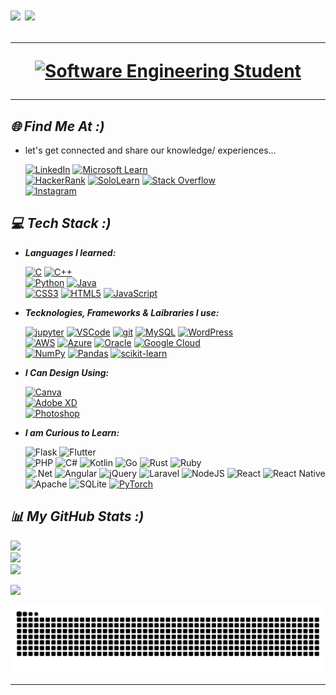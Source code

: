 <h1><img src="https://emojis.slackmojis.com/emojis/images/1531849430/4246/blob-sunglasses.gif?1531849430" width="50"/>
<img src="https://github.com/sciencepal/sciencepal/blob/master/assets/Hi.gif" width="50px">

---
    
    
<div align="center">
    <a href="https://git.io/typing-svg"><img src="https://readme-typing-svg.demolab.com?font=Courgette&color=9b08b0&size=40&center=true&vCenter=true&width=600&&lines=HELLO+WORLD+:);I'm+Khawlah+Alshubati;studying+Software+Engineering;I’m+ interested+in+ML+and+AI;" alt="Software Engineering Student"></a>
</div>

    
---


## *🌐 Find Me At :)*
 -  let's get connected and share our knowledge/ experiences... 
 
       [![LinkedIn](https://img.shields.io/badge/LinkedIn-430959.svg?style=for-the-badge&logo=linkedin&logoColor=white)](https://linkedin.com/in/khawlah-alshubati-b85919181) 
       [![Microsoft Learn](https://img.shields.io/badge/-Microsoft-430959?style=for-the-badge&logo=Microsoft&logoColor=white)](https://learn.microsoft.com/en-us/users/khawlahalshubati-5989/)<br>
       [![HackerRank](https://img.shields.io/badge/-Hackerrank-430959?style=for-the-badge&logo=hackerrank&logoColor=white)](https://www.hackerrank.com/khawlahalshubat1) 
       [![SoloLearn](https://img.shields.io/badge/Sololearn-430959.svg?style=for-the-badge&logo=Sololearn&logoColor=white)](https://www.sololearn.com/Profile/16067124/?ref=app)
       [![Stack Overflow](https://img.shields.io/badge/-Stackoverflow-430959?style=for-the-badge&logo=stack-overflow&logoColor=white)](https://stackoverflow.com/users/16822259/khawlah) <br>
       [![Instagram](https://img.shields.io/badge/Instagram-430959.svg?style=for-the-badge&logo=Instagram&logoColor=white)](https://instagram.com/kh0filtersphotography)
       

## *💻 Tech Stack :)*

- ***Languages I learned:***

  [![C](https://img.shields.io/badge/c-5c1876.svg?style=for-the-badge&logo=c&logoColor=white)](https://www.bloodshed.net)
  [![C++](https://img.shields.io/badge/c++-5c1876.svg?style=for-the-badge&logo=c%2B%2B&logoColor=white)](https://www.bloodshed.net) <br>
  [![Python](https://img.shields.io/badge/python-5c1876?style=for-the-badge&logo=python&logoColor=white)](https://www.python.org)
  [![Java](https://img.shields.io/badge/java-5c1876.svg?style=for-the-badge&logo=java&logoColor=white)](https://www.java.com) <br>
  [![CSS3](https://img.shields.io/badge/css3-5c1876.svg?style=for-the-badge&logo=css3&logoColor=white)](https://en.wikipedia.org/wiki/CSS)
  [![HTML5](https://img.shields.io/badge/html5-5c1876.svg?style=for-the-badge&logo=html5&logoColor=white)](https://en.wikipedia.org/wiki/HTML5)
  [![JavaScript](https://img.shields.io/badge/javascript-5c1876.svg?style=for-the-badge&logo=javascript&logoColor=white)](https://www.javascript.com)<br>


- ***Tecknologies, Frameworks & Laibraries I use:***

   [![jupyter](https://img.shields.io/badge/Jupyter-5c1876.svg?&style=for-the-badge&logo=Jupyter&logoColor=white)](https://jupyter.org)
   [![VSCode](https://img.shields.io/badge/VSCode-5c1876.svg?&style=for-the-badge&logo=Visual-Studio-Code&logoColor=white)](https://code.visualstudio.com)
   [![git](https://img.shields.io/badge/Git-5c1876?style=for-the-badge&logo=git&logoColor=white)](https://git-scm.com)
   [![MySQL](https://img.shields.io/badge/mysql-5c1876.svg?style=for-the-badge&logo=mysql&logoColor=white)](https://www.mysql.com)
   [![WordPress](https://img.shields.io/badge/WordPress-5c1876.svg?style=for-the-badge&logo=WordPress&logoColor=white)](https://www.mysql.com)<br>
   [![AWS](https://img.shields.io/badge/AWS-5c1876.svg?style=for-the-badge&logo=amazon-aws&logoColor=white)](https://aws.amazon.com) 
   [![Azure](https://img.shields.io/badge/azure-5c1876.svg?style=for-the-badge&logo=azure-devops&logoColor=white)](https://azure.microsoft.com)
   [![Oracle](https://img.shields.io/badge/Oracle-5c1876?style=for-the-badge&logo=oracle&logoColor=white)](https://www.oracle.com) 
   [![Google Cloud](https://img.shields.io/badge/Google%20Cloud-5c1876.svg?style=for-the-badge&logo=google-cloud&logoColor=white)](https://cloud.google.com) <br>
   [![NumPy](https://img.shields.io/badge/numpy-5c1876.svg?style=for-the-badge&logo=numpy&logoColor=white)](https://numpy.org) 
   [![Pandas](https://img.shields.io/badge/pandas-5c1876.svg?style=for-the-badge&logo=pandas&logoColor=white)](https://pandas.pydata.org)
   [![scikit-learn](https://img.shields.io/badge/scikit--learn-5c1876.svg?style=for-the-badge&logo=scikit-learn&logoColor=white)](https://scikit-learn.org) <br>
  
   


- ***I Can Design Using:*** 

   [![Canva](https://img.shields.io/badge/Canva-721596.svg?style=for-the-badge&logo=Canva&logoColor=white)](https://www.canva.com) <br>
   [![Adobe XD](https://img.shields.io/badge/Adobe-721596?style=for-the-badge&logo=Adobe%20XD&logoColor=white)](https://www.adobe.com/cy_en/products/xd.html)<br>
   [![Photoshop](https://img.shields.io/badge/photoshop-721596.svg?style=for-the-badge&logo=adobephotoshop&logoColor=white)](https://www.adobe.com/cy_en/products/photoshop.html) <br>

- ***I am Curious to Learn:*** 

    ![Flask](https://img.shields.io/badge/flask-721596.svg?style=for-the-badge&logo=flask&logoColor=white) 
    ![Flutter](https://img.shields.io/badge/Flutter-721596.svg?style=for-the-badge&logo=Flutter&logoColor=white) <br>
    ![PHP](https://img.shields.io/badge/php-721596.svg?style=for-the-badge&logo=php&logoColor=white) 
    ![C#](https://img.shields.io/badge/c%23-721596.svg?style=for-the-badge&logo=c-sharp&logoColor=white) 
    ![Kotlin](https://img.shields.io/badge/kotlin-721596.svg?style=for-the-badge&logo=kotlin&logoColor=white)
    ![Go](https://img.shields.io/badge/go-721596.svg?style=for-the-badge&logo=go&logoColor=white) 
    ![Rust](https://img.shields.io/badge/rust-721596.svg?style=for-the-badge&logo=rust&logoColor=white)
    ![Ruby](https://img.shields.io/badge/ruby-721596.svg?style=for-the-badge&logo=ruby&logoColor=white) <br>
    ![.Net](https://img.shields.io/badge/.NET-721596?style=for-the-badge&logo=.net&logoColor=white) 
    ![Angular](https://img.shields.io/badge/angular-721596.svg?style=for-the-badge&logo=angular&logoColor=white) 
    ![jQuery](https://img.shields.io/badge/jquery-721596.svg?style=for-the-badge&logo=jquery&logoColor=white) 
    ![Laravel](https://img.shields.io/badge/laravel-721596.svg?style=for-the-badge&logo=laravel&logoColor=white) 
    ![NodeJS](https://img.shields.io/badge/node.js-721596?style=for-the-badge&logo=node.js&logoColor=white) 
    ![React](https://img.shields.io/badge/react-721596.svg?style=for-the-badge&logo=react&logoColor=white) 
    ![React Native](https://img.shields.io/badge/react_native-721596.svg?style=for-the-badge&logo=react&logoColor=white) 
    ![Apache](https://img.shields.io/badge/apache-721596.svg?style=for-the-badge&logo=apache&logoColor=white) 
    ![SQLite](https://img.shields.io/badge/sqlite-721596.svg?style=for-the-badge&logo=sqlite&logoColor=white) 
    [![PyTorch](https://img.shields.io/badge/PyTorch-721596.svg?style=for-the-badge&logo=PyTorch&logoColor=white)](https://pytorch.org)<br>
    
    


## *📊 My GitHub Stats :)*

  ![](https://github-readme-stats.vercel.app/api?username=alshubati99&theme=material-palenight&hide_border=false&include_all_commits=true&count_private=true)<br/>
  ![](https://github-readme-streak-stats.herokuapp.com/?user=alshubati99&theme=material-palenight&hide_border=false)<br/>
  ![](https://github-readme-stats.vercel.app/api/top-langs/?username=alshubati99&theme=material-palenight&hide_border=false&include_all_commits=true&count_private=true&layout=compact)

<!-- ## *✍️ Dev Ramdon Qoutes :)*

![](https://quotes-github-readme.vercel.app/api?type=horizontal&theme=dracula) 
------------------------------------------------------------------------------------------------------------- -->
[![](https://visitcount.itsvg.in/api?id=alshubati99&icon=2&color=6)](https://visitcount.itsvg.in)

<p align="center">
<img src="https://github.com/VishwaGauravIn/VishwaGauravIn/blob/output/github-contribution-grid-snake.svg">
</p>


   

---


